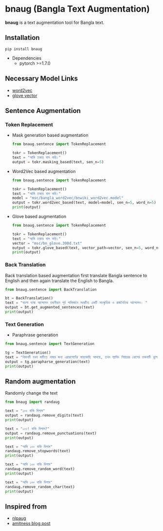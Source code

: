 # bnaug (Bangla Text Augmentation)
__bnaug__ is a text augmentation tool for Bangla text.

## Installation
```
pip install bnaug
```
- Dependencies
    - pytorch >=1.7.0

## Necessary Model Links
- [word2vec](https://huggingface.co/sagorsarker/bangla_word2vec/resolve/main/bangla_word2vec_gen4.zip)
- [glove vector](https://huggingface.co/sagorsarker/bangla-glove-vectors/resolve/main/bn_glove.300d.zip)

## Sentence Augmentation
### Token Replacement
- Mask generation based augmentation

    ```py
    from bnaug.sentence import TokenReplacement

    tokr = TokenReplacement()
    text = "আমি ঢাকায় বাস করি।"
    output = tokr.masking_based(text, sen_n=5)
    ```

- Word2Vec based augmentation

    ```py
    from bnaug.sentence import TokenReplacement

    tokr = TokenReplacement()
    text = "আমি ঢাকায় বাস করি।"
    model = "msc/bangla_word2vec/bnwiki_word2vec.model"
    output = tokr.word2vec_based(text, model=model, sen_n=5, word_n=5)
    print(output)
    ```

- Glove based augmentation

    ```py
    from bnaug.sentence import TokenReplacement

    tokr = TokenReplacement()
    text = "আমি ঢাকায় বাস করি।"
    vector = "msc/bn_glove.300d.txt"
    output = tokr.glove_based(text, vector_path=vector, sen_n=5, word_n=5)
    print(output)
    ```

### Back Translation
Back translation based augmentation first translate Bangla sentence to English and then again translate the English to Bangla.

```py
from bnaug.sentence import BackTranslation

bt = BackTranslation()
text = "বাংলা ভাষা আন্দোলন তদানীন্তন পূর্ব পাকিস্তানে সংঘটিত একটি সাংস্কৃতিক ও রাজনৈতিক আন্দোলন। "
output = bt.get_augmented_sentences(text)
print(output)

```

### Text Generation
- Paraphrase generation

```py
from bnaug.sentence import TextGeneration

tg = TextGeneration()
text = "বিমানটি যখন মাটিতে নামার জন্য এয়ারপোর্টের কাছাকাছি আসছে, তখন ল্যান্ডিং গিয়ারের খোপের ঢাকনাটি খুলে যায়।"
output = tg.parapharse_generation(text)
print(output)
```

## Random augmentation
Randomly change the text

```py
from bnaug import randaug

text = "১০০ বাকি দিলাম"
output = randaug.remove_digits(text)
print(output)

text = "১০০! বাকি দিলাম?"
output = randaug.remove_punctuations(text)
print(output)

text = "আমি ১০০ বাকি দিলাম"
randaug.remove_stopwords(text)
print(output)

text = "আমি ১০০ বাকি দিলাম"
randaug.remove_random_word(text)
print(output)

text = "আমি ১০০ বাকি দিলাম"
randaug.remove_random_char(text)
print(output)
```

## Inspired from
- [nlpaug](https://github.com/makcedward/nlpaug)
- [amitness blog post](https://amitness.com/2020/05/data-augmentation-for-nlp/)